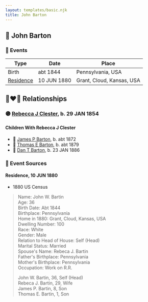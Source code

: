 ```yaml
---
layout: templates/basic.njk
title: John Barton
---
```

## 🔵 John Barton

### 📆 Events

Type | Date | Place
------ | ------ | ------
Birth | abt 1844 | Pennsylvania, USA
[Residence](#event-01eab75d-570b-4a82-b8b1-74af57fd7a93) | 10 JUN 1880 | Grant, Cloud, Kansas, USA

## 👩‍❤️‍👨 Relationships

### 🟣 [Rebecca J Clester](/people/8/81769008), b. 29 JAN 1854

#### Children With Rebecca J Clester
* 🔵 [James P Barton](/people/6/63115555), b. abt 1872
* 🔵 [Thomas E Barton](/people/1/19666544), b. abt 1879
* 🔵 [Dan T Barton](/people/9/95106328), b. 23 JAN 1886
### 📰 Event Sources

#### <a id="event-01eab75d-570b-4a82-b8b1-74af57fd7a93"></a> Residence, 10 JUN 1880
* 1880 US Census
>   
  > Name: John W. Bartin  
  > Age: 36  
  > Birth Date: Abt 1844  
  > Birthplace: Pennsylvania  
  > Home in 1880: Grant, Cloud, Kansas, USA  
  > Dwelling Number: 100  
  > Race: White  
  > Gender: Male  
  > Relation to Head of House: Self (Head)  
  > Marital Status: Married  
  > Spouse's Name: Rebeca J. Bartin  
  > Father's Birthplace: Pennsylvania  
  > Mother's Birthplace: Pennsylvania  
  > Occupation: Work on R.R.  
  >   
  > John W. Bartin, 36, Self (Head)  
  > Rebeca J. Bartin, 29, Wife  
  > James P. Bartin, 8, Son  
  > Thomas E. Bartin, 1, Son
